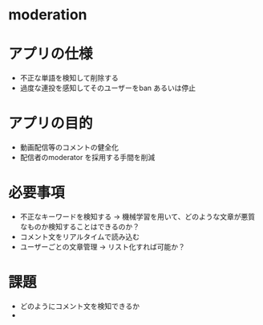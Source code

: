 # moderation
# アプリの仕様
- 不正な単語を検知して削除する
- 過度な連投を感知してそのユーザーをban あるいは停止

# アプリの目的
- 動画配信等のコメントの健全化
- 配信者のmoderator を採用する手間を削減

# 必要事項
- 不正なキーワードを検知する -> 機械学習を用いて、どのような文章が悪質なものか検知することはできるのか？
- コメント文をリアルタイムで読み込む
- ユーザーごとの文章管理 -> リスト化すれば可能か？


# 課題
- どのようにコメント文を検知できるか
- 
